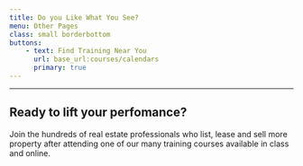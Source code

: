 ```yaml
---
title: Do you Like What You See?
menu: Other Pages
class: small borderbottom
buttons:
    - text: Find Training Near You
      url: base_url:courses/calendars
      primary: true
---
```


___

## Ready to lift your perfomance?

Join the hundreds of real estate professionals who list, lease and sell more property after attending one of our many training courses available in class and online.
